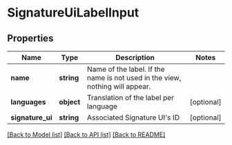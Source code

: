 # SignatureUiLabelInput

## Properties
Name | Type | Description | Notes
------------ | ------------- | ------------- | -------------
**name** | **string** | Name of the label. If the name is not used in the view, nothing will appear. | 
**languages** | **object** | Translation of the label per language | [optional] 
**signature_ui** | **string** | Associated Signature UI&#x27;s ID | [optional] 

[[Back to Model list]](../README.md#documentation-for-models) [[Back to API list]](../README.md#documentation-for-api-endpoints) [[Back to README]](../README.md)

